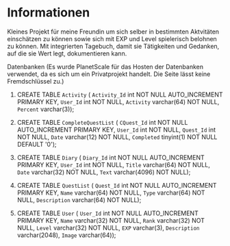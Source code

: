 # Informationen

Kleines Projekt für meine Freundin um sich selber in bestimmten Aktvitäten einschätzen zu können sowie
sich mit EXP und Level spielerisch belohnen zu können.
Mit integrierten Tagebuch, damit sie Tätigkeiten und Gedanken, auf die sie Wert legt, dokumentieren kann.

Datenbanken (Es wurde PlanetScale für das Hosten der Datenbanken verwendet, da es sich um ein Privatprojekt handelt. Die Seite lässt keine Fremdschlüssel zu.)

1. CREATE TABLE `Activity` (
   `Activity_Id` int NOT NULL AUTO_INCREMENT PRIMARY KEY,
   `User_Id` int NOT NULL,
   `Activity` varchar(64) NOT NULL,
   `Percent` varchar(3));

2. CREATE TABLE `CompleteQuestList` (
   `CQuest_Id` int NOT NULL AUTO_INCREMENT PRIMARY KEY,
   `User_Id` int NOT NULL,
   `Quest_Id` int NOT NULL,
   `Date` varchar(12) NOT NULL,
   `Completed` tinyint(1) NOT NULL DEFAULT '0');

3. CREATE TABLE `Diary` (
   `Diary_Id` int NOT NULL AUTO_INCREMENT PRIMARY KEY,
   `User_Id` int NOT NULL,
   `Title` varchar(64) NOT NULL,
   `Date` varchar(32) NOT NULL,
   `Text` varchar(4096) NOT NULL);

4. CREATE TABLE `QuestList` (
   `Quest_Id` int NOT NULL AUTO_INCREMENT PRIMARY KEY,
   `Name` varchar(64) NOT NULL,
   `Type` varchar(64) NOT NULL,
   `Description` varchar(64) NOT NULL);

5. CREATE TABLE `User` (
   `User_Id` int NOT NULL AUTO_INCREMENT PRIMARY KEY,
   `Name` varchar(32) NOT NULL,
   `Rank` varchar(32) NOT NULL,
   `Level` varchar(32) NOT NULL,
   `EXP` varchar(3),
   `Description` varchar(2048),
   `Image` varchar(64));